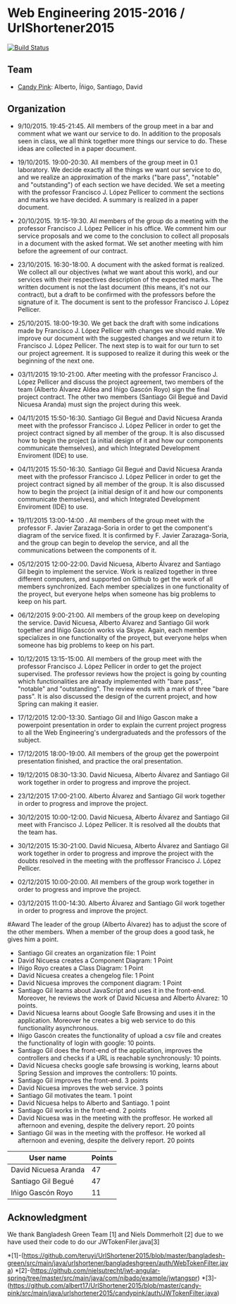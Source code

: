 # Web Engineering 2015-2016 / UrlShortener2015
[![Build Status](https://travis-ci.org/albert17/UrlShortener2015.svg)](https://travis-ci.org/albert17/UrlShortener2015)

## Team

* [Candy Pink](candy-pink): Alberto, Íñigo, Santiago, David

## Organization

* 9/10/2015. 19:45-21:45. All members of the group meet in a bar and comment what we want our service to do. In addition to the proposals seen in class, we all think together more things our service to do. These ideas are collected in a paper document.

* 19/10/2015. 19:00-20:30. All members of the group meet in 0.1 laboratory. We decide exactly all the things we want our service to do, and we realize an approximation of the marks ("bare pass", "notable" and "outstanding") of each section we have decided. We set a meeting with the professor Francisco J. López Pellicer to comment the sections and marks we have decided. A summary is realized in a paper document.

* 20/10/2015. 19:15-19:30. All members of the group do a meeting with the professor Francisco J. López Pellicer in his office. We comment him our service proposals and we come to the conclusion to collect all proposals in a document with the asked format. We set another meeting with him before the agreement of our contract.

* 23/10/2015. 16:30-18:00. A document with the asked format is realized. We collect all our objectives (what we want about this work), and our services with their respectives description of the expected marks. The written document is not the last document (this means, it's not our contract), but a draft to be confirmed with the professors before the signature of it. The document is sent to the professor Francisco J. López Pellicer.

* 25/10/2015. 18:00-19:30. We get back the draft with some indications made by Francisco J. López Pellicer with changes we should make. We improve our document with the suggested changes and we return it to Francisco J. López Pellicer. The next step is to wait for our turn to set our project agreement. It is supposed to realize it during this week or the beginning of the next one.

* 03/11/2015 19:10-21:00. After meeting with the professor Francisco J. López Pellicer and discuss the project agreement, two members of the team (Alberto Álvarez Aldea and Iñigo Gascón Royo) sign the final project contract. The other two members (Santiago Gil Begué and David Nicuesa Aranda) must sign the project during this week.

* 04/11/2015 15:50-16:30. Santiago Gil Begué and David Nicuesa Aranda meet with the professor Francisco J. López Pellicer in order to get the project contract signed by all member of the group. It is also discussed how to begin the project (a initial design of it and how our components communicate themselves), and which Integrated Development Enviroment (IDE) to use.

* 04/11/2015 15:50-16:30. Santiago Gil Begué and David Nicuesa Aranda meet with the professor Francisco J. López Pellicer in order to get the project contract signed by all member of the group. It is also discussed how to begin the project (a initial design of it and how our components communicate themselves), and which Integrated Development Enviroment (IDE) to use.

* 19/11/2015 13:00-14:00 . All members of the group meet with the professor F. Javier Zarazaga-Soria in order to get the component's diagram of the service fixed. It is confirmed by F. Javier Zarazaga-Soria, and the group can begin to develop the service, and all the communications between the components of it.

* 05/12/2015 12:00-22:00. David Nicuesa, Alberto Álvarez and Santiago Gil begin to implement the service. Work is realized together in three different computers, and supported on Github to get the work of all members synchronized. Each member specializes in one functionality of the proyect, but everyone helps when someone has big problems to keep on his part.
 
* 06/12/2015 9:00-21:00. All members of the group keep on developing the service. David Nicuesa, Alberto Álvarez and Santiago Gil work together and Iñigo Gascón works via Skype. Again, each member specializes in one functionality of the proyect, but everyone helps when someone has big problems to keep on his part.

* 10/12/2015 13:15-15:00. All members of the group meet with the professor Francisco J. López Pellicer in order to get the project supervised. The professor reviews how the project is going by counting which functionalities are already implemented with "bare pass", "notable" and "outstanding". The review ends with a mark of three "bare pass". It is also discussed the design of the current project, and how Spring can making it easier.

* 17/12/2015 12:00-13:30. Santiago Gil and Iñigo Gascon make a powerpoint presentation in order to explain the current project progress to all the Web Engineering's undergraduateds and the professors of the subject.

* 17/12/2015 18:00-19:00. All members of the group get the powerpoint presentation finished, and practice the oral presentation.

* 19/12/2015 08:30-13:30. David Nicuesa, Alberto Álvarez and Santiago Gil work together in order to progress and improve the project.

* 23/12/2015 17:00-21:00. Alberto Álvarez and Santiago Gil work together in order to progress and improve the project.

* 30/12/2015 10:00-12:00. David Nicuesa, Alberto Álvarez and Santiago Gil meet with Francisco J. López Pellicer. It is resolved all the doubts that the team has.

* 30/12/2015 15:30-21:00. David Nicuesa, Alberto Álvarez and Santiago Gil work together in order to progress and improve the project with the doubts resolved in the meeting with the proffessor Francisco J. López Pellicer.

* 02/12/2015 10:00-20:00. All members of the group work together in order to progress and improve the project.

* 03/12/2015 11:00-14:30. Alberto Álvarez and Santiago Gil work together in order to progress and improve the project.

#Award 
The leader of the group (Alberto Álvarez) has to adjust the score of the other members. When a member of the group does a good task, he gives him a point.

* Santiago Gil creates an organization file: 1 Point
* David Nicuesa creates a Component Diagram: 1 Point
* Iñigo Royo creates a Class Diagram: 1 Point
* David Nicuesa creates a chengelog file: 1 Point
* David Nicuesa improves the component diagram: 1 Point
* Santiago Gil learns about JavaScript and uses it in the front-end. Moreover, he reviews the work of David Nicuesa and Alberto        Álvarez: 10 points.
* David Nicuesa learns about Google Safe Browsing and uses it in the application. Moreover he creates a big web service to do this functionality asynchronous.
* Iñigo Gascón creates the functionality of upload a csv file and creates the functionality of login with google: 10 points.
* Santiago Gil does the front-end of the application, improves the controllers and checks if a URL is reachable synchronously: 10 points.
* David Nicuesa checks google safe browsing is working, learns about Spring Session and improves the controllers: 10 points.
* Santiago Gil improves the front-end. 3 points
* David Nicuesa improves the web service. 3 points
* Santiago Gil motivates the team. 1 point
* David Nicuesa helps to Alberto and Santiago. 1 point
* Santiago Gil works in the front-end. 2 points
* David Nicuesa was in the meeting with the proffesor. He worked all afternoon and evening, despite the delivery report. 20 points
* Santiago Gil was in the meeting with the proffesor. He worked all afternoon and evening, despite the delivery report. 20 points

User name            | Points
---------------------|-------
David Nicuesa Aranda | 47
Santiago Gil Begué   | 47
Iñigo Gascón Royo    | 11

## Acknowledgment

We thank Bangladesh Green Team [1] and Niels Dommerholt [2] due to we have used their code to do our JWTokenFiler.java[3]

*[1]-(https://github.com/teruyi/UrlShortener2015/blob/master/bangladesh-green/src/main/java/urlshortener/bangladeshgreen/auth/WebTokenFilter.java)
*[2]-(https://github.com/nielsutrecht/jwt-angular-spring/tree/master/src/main/java/com/nibado/example/jwtangspr)
*[3]-(https://github.com/albert17/UrlShortener2015/blob/master/candy-pink/src/main/java/urlshortener2015/candypink/auth/JWTokenFilter.java)
